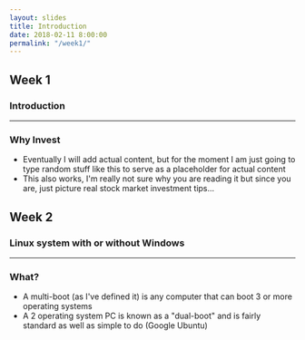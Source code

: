 ```yaml
---
layout: slides
title: Introduction
date: 2018-02-11 8:00:00
permalink: "/week1/"
---
```


<section markdown="1">

# Week 1

### Introduction
---

### Why Invest
- Eventually I will add actual content, but for the moment I am just going to type random stuff like this to serve as a placeholder for actual content
- This also works, I'm really not sure why you are reading it but since you are, just picture real stock market investment tips...

</section>


<section markdown="1">

# Week 2

### Linux system with or without Windows
---

### What?
- A multi-boot (as I've defined it) is any computer that can boot 3 or more operating systems
- A 2 operating system PC is known as a "dual-boot" and is fairly standard as well as simple to do (Google Ubuntu)

</section>

